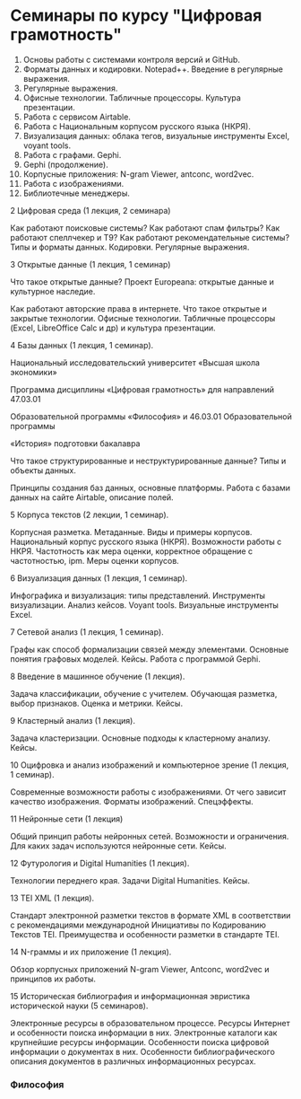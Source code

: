 # Семинары по курсу "Цифровая грамотность"

1. Основы работы с системами контроля версий и GitHub.
2. Форматы данных и кодировки. Notepad++. Введение в регулярные выражения.
3. Регулярные выражения. 
4. Офисные технологии. Табличные процессоры. Культура презентации.
5. Работа с сервисом Airtable.
6. Работа с Национальным корпусом русского языка \(НКРЯ\).
7. Визуализация данных: облака тегов, визуальные инструменты Excel, voyant tools.
8. Работа с графами. Gephi.
9. Gephi \(продолжение\).
10. Корпусные приложения: N-gram Viewer, antconc, word2vec.
11. Работа с изображениями.
12. Библиотечные менеджеры. 

2 Цифровая среда \(1 лекция, 2 семинара\)

Как работают поисковые системы? Как работают спам фильтры? Как работают спеллчекер и T9? Как работают рекомендательные системы? Типы и форматы данных. Кодировки. Регулярные выражения.

3 Открытые данные \(1 лекция, 1 семинар\)

Что такое открытые данные? Проект Europeana: открытые данные и культурное наследие.

Как работают авторские права в интернете. Что такое открытые и закрытые технологии. Офисные технологии. Табличные процессоры \(Excel, LibreOffice Calc и др\) и культура презентации.

4 Базы данных \(1 лекция, 1 семинар\).

Национальный исследовательский университет «Высшая школа экономики»

Программа дисциплины «Цифровая грамотность» для направлений 47.03.01

Образовательной программы «Философия» и 46.03.01 Образовательной программы

«История» подготовки бакалавра

Что такое структурированные и неструктурированные данные? Типы и объекты данных.

Принципы создания баз данных, основные платформы. Работа с базами данных на сайте Airtable, описание полей.

5 Корпуса текстов \(2 лекции, 1 семинар\).

Корпусная разметка. Метаданные. Виды и примеры корпусов. Национальный корпус русского языка \(НКРЯ\). Возможности работы с НКРЯ. Частотность как мера оценки, корректное обращение с частотностью, ipm. Меры оценки корпусов.

6 Визуализация данных \(1 лекция, 1 семинар\).

Инфографика и визуализация: типы представлений. Инструменты визуализации. Анализ кейсов. Voyant tools. Визуальные инструменты Excel.

7 Сетевой анализ \(1 лекция, 1 семинар\).

Графы как способ формализации связей между элементами. Основные понятия графовых моделей. Кейсы. Работа с программой Gephi.

8 Введение в машинное обучение \(1 лекция\).

Задача классификации, обучение с учителем. Обучающая разметка, выбор признаков. Оценка и метрики. Кейсы.

9 Кластерный анализ \(1 лекция\).

Задача кластеризации. Основные подходы к кластерному анализу. Кейсы.

10 Оцифровка и анализ изображений и компьютерное зрение \(1 лекция, 1 семинар\).

Современные возможности работы с изображениями. От чего зависит качество изображения. Форматы изображений. Спецэффекты.

11 Нейронные сети \(1 лекция\)

Общий принцип работы нейронных сетей. Возможности и ограничения. Для каких задач используются нейронные сети. Кейсы.

12 Футурология и Digital Humanities \(1 лекция\).

Технологии переднего края. Задачи Digital Humanities. Кейсы.

13 TEI XML \(1 лекция\).

Стандарт электронной разметки текстов в формате XML в соответствии с рекомендациями международной Инициативы по Кодированию Текстов TEI. Преимущества и особенности разметки в стандарте TEI.

14 N-граммы и их приложение \(1 лекция\).

Обзор корпусных приложений N-gram Viewer, Antconc, word2vec и принципов их работы.

15 Историческая библиография и информационная эвристика исторической науки \(5 семинаров\).

Электронные ресурсы в образовательном процессе. Ресурсы Интернет и особенности поиска информации в них. Электронные каталоги как крупнейшие ресурсы информации. Особенности поиска цифровой информации о документах в них. Особенности библиографического описания документов в различных информационных ресурсах.

### Философия



